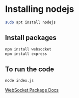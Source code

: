 # Installing nodejs
```sh
sudo apt install nodejs
```

## Install packages
```sh
npm install websocket
npm install express
```  

## To run the code 
```sh
node index.js 
```

[WebSocket Package Docs](https://developer.mozilla.org/en-US/docs/Web/API/WebSockets_API)

